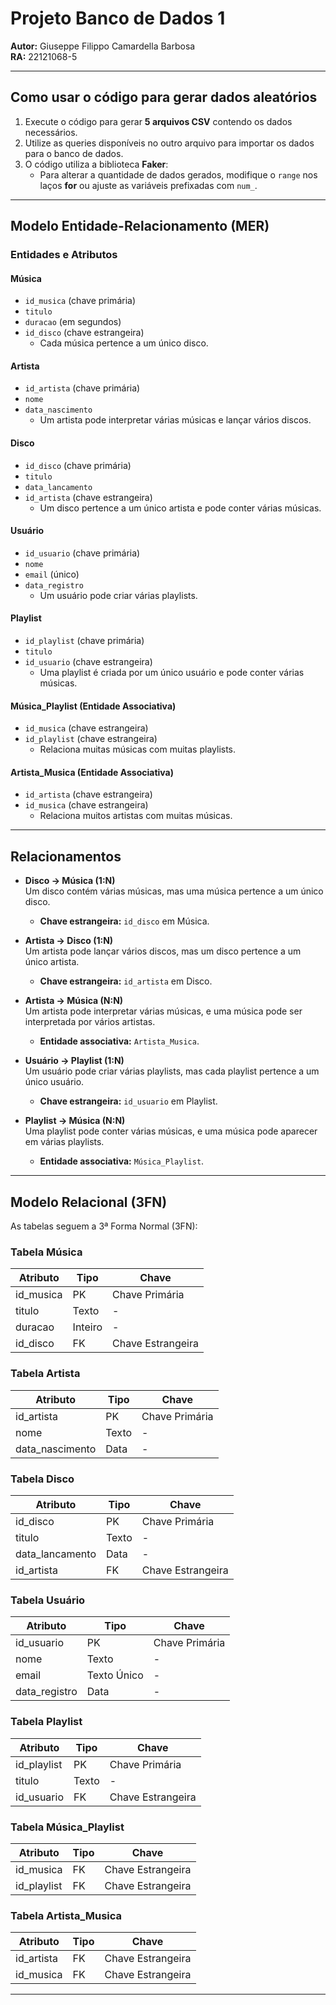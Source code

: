 # Projeto Banco de Dados 1  
**Autor:** Giuseppe Filippo Camardella Barbosa  
**RA:** 22121068-5  

---

## Como usar o código para gerar dados aleatórios  

1. Execute o código para gerar **5 arquivos CSV** contendo os dados necessários.  
2. Utilize as queries disponíveis no outro arquivo para importar os dados para o banco de dados.  
3. O código utiliza a biblioteca **Faker**:  
   - Para alterar a quantidade de dados gerados, modifique o `range` nos laços **for** ou ajuste as variáveis prefixadas com `num_`.

---

## Modelo Entidade-Relacionamento (MER)  

### Entidades e Atributos  

#### **Música**  
- `id_musica` (chave primária)  
- `titulo`  
- `duracao` (em segundos)  
- `id_disco` (chave estrangeira)  
  - Cada música pertence a um único disco.  

#### **Artista**  
- `id_artista` (chave primária)  
- `nome`  
- `data_nascimento`  
  - Um artista pode interpretar várias músicas e lançar vários discos.  

#### **Disco**  
- `id_disco` (chave primária)  
- `titulo`  
- `data_lancamento`  
- `id_artista` (chave estrangeira)  
  - Um disco pertence a um único artista e pode conter várias músicas.  

#### **Usuário**  
- `id_usuario` (chave primária)  
- `nome`  
- `email` (único)  
- `data_registro`  
  - Um usuário pode criar várias playlists.  

#### **Playlist**  
- `id_playlist` (chave primária)  
- `titulo`  
- `id_usuario` (chave estrangeira)  
  - Uma playlist é criada por um único usuário e pode conter várias músicas.  

#### **Música_Playlist** (Entidade Associativa)  
- `id_musica` (chave estrangeira)  
- `id_playlist` (chave estrangeira)  
  - Relaciona muitas músicas com muitas playlists.  

#### **Artista_Musica** (Entidade Associativa)  
- `id_artista` (chave estrangeira)  
- `id_musica` (chave estrangeira)  
  - Relaciona muitos artistas com muitas músicas.  

---

## Relacionamentos  

- **Disco → Música (1:N)**  
  Um disco contém várias músicas, mas uma música pertence a um único disco.  
  - **Chave estrangeira:** `id_disco` em Música.  

- **Artista → Disco (1:N)**  
  Um artista pode lançar vários discos, mas um disco pertence a um único artista.  
  - **Chave estrangeira:** `id_artista` em Disco.  

- **Artista → Música (N:N)**  
  Um artista pode interpretar várias músicas, e uma música pode ser interpretada por vários artistas.  
  - **Entidade associativa:** `Artista_Musica`.  

- **Usuário → Playlist (1:N)**  
  Um usuário pode criar várias playlists, mas cada playlist pertence a um único usuário.  
  - **Chave estrangeira:** `id_usuario` em Playlist.  

- **Playlist → Música (N:N)**  
  Uma playlist pode conter várias músicas, e uma música pode aparecer em várias playlists.  
  - **Entidade associativa:** `Música_Playlist`.  

---

## Modelo Relacional (3FN)  

As tabelas seguem a 3ª Forma Normal (3FN):  

### **Tabela Música**  
| Atributo     | Tipo       | Chave       |  
|--------------|------------|-------------|  
| id_musica    | PK         | Chave Primária |  
| titulo       | Texto      | -           |  
| duracao      | Inteiro    | -           |  
| id_disco     | FK         | Chave Estrangeira |  

### **Tabela Artista**  
| Atributo     | Tipo       | Chave       |  
|--------------|------------|-------------|  
| id_artista   | PK         | Chave Primária |  
| nome         | Texto      | -           |  
| data_nascimento | Data    | -           |  

### **Tabela Disco**  
| Atributo     | Tipo       | Chave       |  
|--------------|------------|-------------|  
| id_disco     | PK         | Chave Primária |  
| titulo       | Texto      | -           |  
| data_lancamento | Data    | -           |  
| id_artista   | FK         | Chave Estrangeira |  

### **Tabela Usuário**  
| Atributo     | Tipo       | Chave       |  
|--------------|------------|-------------|  
| id_usuario   | PK         | Chave Primária |  
| nome         | Texto      | -           |  
| email        | Texto Único| -           |  
| data_registro | Data      | -           |  

### **Tabela Playlist**  
| Atributo     | Tipo       | Chave       |  
|--------------|------------|-------------|  
| id_playlist  | PK         | Chave Primária |  
| titulo       | Texto      | -           |  
| id_usuario   | FK         | Chave Estrangeira |  

### **Tabela Música_Playlist**  
| Atributo     | Tipo       | Chave       |  
|--------------|------------|-------------|  
| id_musica    | FK         | Chave Estrangeira |  
| id_playlist  | FK         | Chave Estrangeira |  

### **Tabela Artista_Musica**  
| Atributo     | Tipo       | Chave       |  
|--------------|------------|-------------|  
| id_artista   | FK         | Chave Estrangeira |  
| id_musica    | FK         | Chave Estrangeira |  

---
